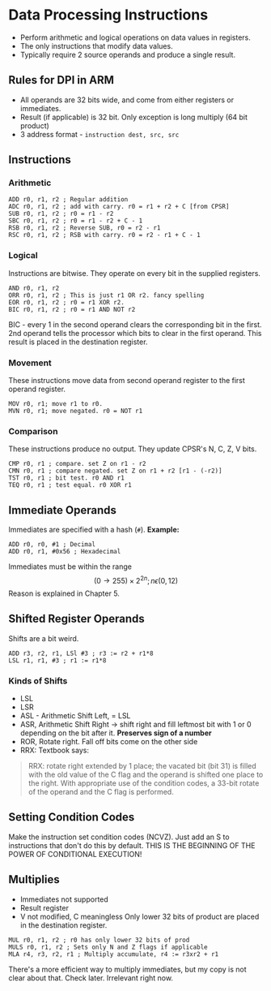 # Data Processing Instructions
- Perform arithmetic and logical operations on data values in registers.
- The only instructions that modify data values.
- Typically require 2 source operands and produce a single result. 

## Rules for DPI in ARM
- All operands are 32 bits wide, and come from either registers or immediates.
- Result (if applicable) is 32 bit. Only exception is long multiply (64 bit product) 
- 3 address format - `instruction dest, src, src`

## Instructions
### Arithmetic
```arm-asm
ADD r0, r1, r2 ; Regular addition
ADC r0, r1, r2 ; add with carry. r0 = r1 + r2 + C [from CPSR]
SUB r0, r1, r2 ; r0 = r1 - r2
SBC r0, r1, r2 ; r0 = r1 - r2 + C - 1
RSB r0, r1, r2 ; Reverse SUB, r0 = r2 - r1
RSC r0, r1, r2 ; RSB with carry. r0 = r2 - r1 + C - 1

```

### Logical
Instructions are bitwise. They operate on every bit in the supplied registers.

```arm-asm
AND r0, r1, r2
ORR r0, r1, r2 ; This is just r1 OR r2. fancy spelling
EOR r0, r1, r2 ; r0 = r1 XOR r2.
BIC r0, r1, r2 ; r0 = r1 AND NOT r2
```

BIC - every 1 in the second operand clears the corresponding bit in the first. 2nd operand tells the processor which bits to clear in the first operand. This result is placed in the destination register.

### Movement
These instructions move data from second operand register to the first operand register. 
```arm-asm
MOV r0, r1; move r1 to r0. 
MVN r0, r1; move negated. r0 = NOT r1
```

### Comparison
These instructions produce no output. They update CPSR's N, C, Z, V bits.
```arm-asm
CMP r0, r1 ; compare. set Z on r1 - r2
CMN r0, r1 ; compare negated. set Z on r1 + r2 [r1 - (-r2)]
TST r0, r1 ; bit test. r0 AND r1
TEQ r0, r1 ; test equal. r0 XOR r1
```

## Immediate Operands
Immediates are specified with a hash (`#`). 
**Example:**
```arm-asm
ADD r0, r0, #1 ; Decimal
ADD r0, r1, #0x56 ; Hexadecimal
```

Immediates must be within the range
$$(0 \rightarrow 255)\times 2^{2n}; n \epsilon(0, 12)$$
Reason is explained in Chapter 5.

## Shifted Register Operands

Shifts are a bit weird.
```arm-asm
ADD r3, r2, r1, LSl #3 ; r3 := r2 + r1*8
LSL r1, r1, #3 ; r1 := r1*8
```

### Kinds of Shifts
- LSL
- LSR
- ASL - Arithmetic Shift Left, = LSL
- ASR,  Arithmetic Shift Right -> shift right and fill leftmost bit with 1 or 0 depending on the bit after it. **Preserves sign of a number** 
- ROR, Rotate right. Fall off bits come on the other side
- RRX: Textbook says: 
>RRX: rotate right extended by 1 place; the vacated bit (bit 31) is filled with the old value of the C flag and the operand is shifted one place to the right. With appropriate use of the condition codes, a 33-bit rotate of the operand and the C flag is performed.


## Setting Condition Codes
Make the instruction set condition codes (NCVZ).
Just add an S to instructions that don't do this by default.
THIS IS THE BEGINNING OF THE POWER OF CONDITIONAL EXECUTION!
## Multiplies
- Immediates not supported
- Result register
- V not modified, C meaningless
Only lower 32 bits of product are placed in the destination register.

```arm-asm
MUL r0, r1, r2 ; r0 has only lower 32 bits of prod
MULS r0, r1, r2 ; Sets only N and Z flags if applicable
MLA r4, r3, r2, r1 ; Multiply accumulate, r4 := r3xr2 + r1
```

There's a more efficient way to multiply immediates, but my copy is not clear about that. Check later. Irrelevant right now.


